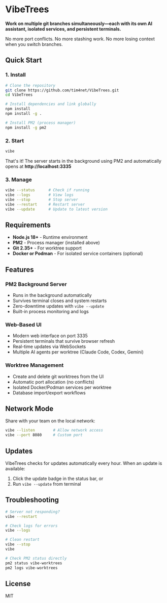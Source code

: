 # VibeTrees

**Work on multiple git branches simultaneously—each with its own AI assistant, isolated services, and persistent terminals.**

No more port conflicts. No more stashing work. No more losing context when you switch branches.

## Quick Start

### 1. Install

```bash
# Clone the repository
git clone https://github.com/tim4net/VibeTrees.git
cd VibeTrees

# Install dependencies and link globally
npm install
npm install -g .

# Install PM2 (process manager)
npm install -g pm2
```

### 2. Start

```bash
vibe
```

That's it! The server starts in the background using PM2 and automatically opens at **http://localhost:3335**

### 3. Manage

```bash
vibe --status      # Check if running
vibe --logs        # View logs
vibe --stop        # Stop server
vibe --restart     # Restart server
vibe --update      # Update to latest version
```

## Requirements

- **Node.js 18+** - Runtime environment
- **PM2** - Process manager (installed above)
- **Git 2.35+** - For worktree support
- **Docker or Podman** - For isolated service containers (optional)

## Features

### PM2 Background Server
- Runs in the background automatically
- Survives terminal closes and system restarts
- Zero-downtime updates with `vibe --update`
- Built-in process monitoring and logs

### Web-Based UI
- Modern web interface on port 3335
- Persistent terminals that survive browser refresh
- Real-time updates via WebSockets
- Multiple AI agents per worktree (Claude Code, Codex, Gemini)

### Worktree Management
- Create and delete git worktrees from the UI
- Automatic port allocation (no conflicts)
- Isolated Docker/Podman services per worktree
- Database import/export workflows

## Network Mode

Share with your team on the local network:

```bash
vibe --listen        # Allow network access
vibe --port 8080     # Custom port
```

## Updates

VibeTrees checks for updates automatically every hour. When an update is available:

1. Click the update badge in the status bar, or
2. Run `vibe --update` from terminal

## Troubleshooting

```bash
# Server not responding?
vibe --restart

# Check logs for errors
vibe --logs

# Clean restart
vibe --stop
vibe

# Check PM2 status directly
pm2 status vibe-worktrees
pm2 logs vibe-worktrees
```

## License

MIT
